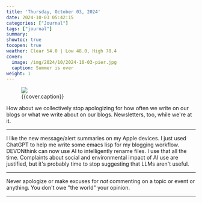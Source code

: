 ```yaml
---
title: 'Thursday, October 03, 2024'
date: 2024-10-03 05:42:15
categories: ["Journal"]
tags: ["journal"]
summary: 
showtoc: true
tocopen: true
weather: Clear 54.0 | Low 48.0, High 78.4
cover: 
  image: /img/2024/10/2024-10-03-pier.jpg
  caption: Summer is over
weight: 1
---
```


<figure>
<img src="{{cover.image}}">
<figcaption>{{cover.caption}}</figcaption>
</figure>

How about we collectively stop apologizing for how often we write on our blogs or what we write about on our blogs. Newsletters, too, while we're at it.

----

I like the new message/alert summaries on my Apple devices. I just used ChatGPT to help me write some emacs lisp for my blogging workflow. DEVONthink can now use AI to intelligently rename files. I use that all the time. Complaints about social and environmental impact of AI use are justified, but it's probably time to stop suggesting that LLMs aren't useful.

----

Never apologize or make excuses for _not_ commenting on a topic or event or anything. You don't owe "the world" your opinion.

----
